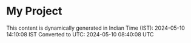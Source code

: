 # My Project

This content is dynamically generated in Indian Time (IST): 2024-05-10 14:10:08 IST
Converted to UTC: 2024-05-10 08:40:08 UTC
